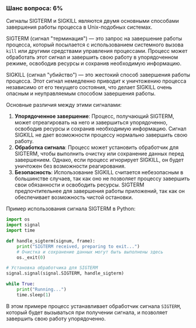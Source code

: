 ### Шанс вопроса: 6%

Сигналы SIGTERM и SIGKILL являются двумя основными способами завершения работы процесса в Unix-подобных системах.

SIGTERM (сигнал "терминация") — это запрос на завершение работы процесса, который посылается с использованием системного вызова `kill` или другими средствами управления процессами. Процесс может обработать этот сигнал и завершить свою работу в упорядоченном режиме, освободив ресурсы и сохранив необходимую информацию.

SIGKILL (сигнал "убийство") — это жестокий способ завершения работы процесса. Этот сигнал немедленно приводит к уничтожению процесса независимо от его текущего состояния, что делает SIGKILL очень опасным и неуправляемым способом завершения работы.

Основные различия между этими сигналами:
1. **Упорядоченное завершение**: Процесс, получающий SIGTERM, может отреагировать на него и завершиться упорядоченно, освободив ресурсы и сохранив необходимую информацию. Сигнал SIGKILL не дает возможности процессу нормально завершить свою работу.
2. **Обработка сигнала**: Процесс может установить обработчик для SIGTERM, чтобы выполнить очистку или сохранение данных перед завершением. Однако, если процесс игнорирует SIGKILL, он будет уничтожен без возможности реагирования.
3. **Безопасность**: Использование SIGKILL считается небезопасным в большинстве случаев, так как оно не позволяет процессу завершить свои обязанности и освободить ресурсы. SIGTERM предпочтительнее для завершения работы приложений, так как он обеспечивает возможность чистой остановки.

Пример использования сигнала SIGTERM в Python:
```python
import os
import signal
import time

def handle_sigterm(signum, frame):
    print("SIGTERM received, preparing to exit...")
    # Очистка и сохранение данных могут быть выполнены здесь
    os._exit(0)

# Установка обработчика для SIGTERM
signal.signal(signal.SIGTERM, handle_sigterm)

while True:
    print("Running...")
    time.sleep(1)
```
В этом примере процесс устанавливает обработчик сигнала `SIGTERM`, который будет вызываться при получении сигнала, и позволяет завершить свою работу упорядоченно.
